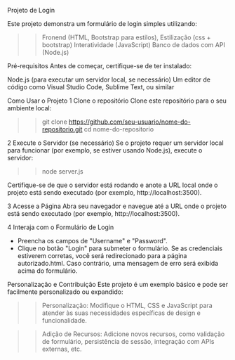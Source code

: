 Projeto de Login

Este projeto demonstra um formulário de login simples utilizando:
>> Fronend (HTML, Bootstrap para estilos),
>> Estilização (css + bootstrap)
>> Interatividade (JavaScript)
>> Banco de dados com API (Node.js)

Pré-requisitos
Antes de começar, certifique-se de ter instalado:

Node.js (para executar um servidor local, se necessário)
Um editor de código como Visual Studio Code, Sublime Text, ou similar

Como Usar o Projeto
1 Clone o repositório
Clone este repositório para o seu ambiente local:
>> git clone https://github.com/seu-usuario/nome-do-repositorio.git
>> cd nome-do-repositorio

2 Execute o Servidor (se necessário)
Se o projeto requer um servidor local para funcionar (por exemplo, se estiver usando Node.js), execute o servidor:
>> node server.js

Certifique-se de que o servidor está rodando e anote a URL local onde o projeto está sendo executado (por exemplo, http://localhost:3500).

3 Acesse a Página
Abra seu navegador e navegue até a URL onde o projeto está sendo executado (por exemplo, http://localhost:3500).

4 Interaja com o Formulário de Login
  - Preencha os campos de "Username" e "Password".
  - Clique no botão "Login" para submeter o formulário. Se as credenciais estiverem corretas, você será redirecionado para a página autorizado.html. Caso contrário, uma mensagem de erro será exibida acima do formulário.


Personalização e Contribuição
Este projeto é um exemplo básico e pode ser facilmente personalizado ou expandido:

>> Personalização: Modifique o HTML, CSS e JavaScript para atender às suas necessidades específicas de design e funcionalidade.

>> Adição de Recursos: Adicione novos recursos, como validação de formulário, persistência de sessão, integração com APIs externas, etc.

